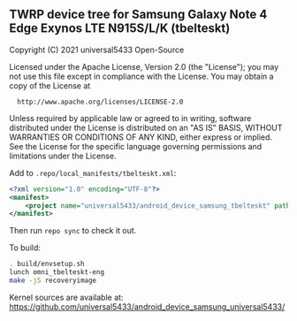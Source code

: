 ## TWRP device tree for Samsung Galaxy Note 4 Edge Exynos LTE N915S/L/K (tbelteskt)

 Copyright (C) 2021 universal5433 Open-Source

 Licensed under the Apache License, Version 2.0 (the "License");
 you may not use this file except in compliance with the License.
 You may obtain a copy of the License at

      http://www.apache.org/licenses/LICENSE-2.0

 Unless required by applicable law or agreed to in writing, software
 distributed under the License is distributed on an "AS IS" BASIS,
 WITHOUT WARRANTIES OR CONDITIONS OF ANY KIND, either express or implied.
 See the License for the specific language governing permissions and
 limitations under the License.


Add to `.repo/local_manifests/tbelteskt.xml`:

```xml
<?xml version="1.0" encoding="UTF-8"?>
<manifest>
	<project name="universal5433/android_device_samsung_tbelteskt" path="device/samsung/tbelteskt" remote="github" revision="android-7.1" />
</manifest>
```

Then run `repo sync` to check it out.

To build:

```sh
. build/envsetup.sh
lunch omni_tbelteskt-eng
make -j5 recoveryimage
```

Kernel sources are available at: https://github.com/universal5433/android_device_samsung_universal5433/
